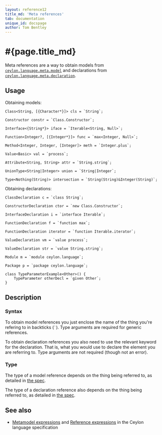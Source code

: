 ```yaml
---
layout: reference12
title_md: 'Meta references'
tab: documentation
unique_id: docspage
author: Tom Bentley
---
```


# #{page.title_md}

Meta references are a way to obtain models from 
[`ceylon.language.meta.model`](#{site.urls.apidoc_1_2}/meta/model/index.html)
and declarations from 
[`ceylon.language.meta.declaration`](#{site.urls.apidoc_1_2}/meta/declaration/index.html).

## Usage 

Obtaining models:

<!-- try: -->
    Class<String, [{Character*}]> cls = `String`;

    Constructor constr = `Class.Constructor`;
        
    Interface<{String*}> iface = `Iterable<String, Null>`;
    
    Function<Integer?, [{Integer*}]> func = `max<Integer, Null>`;
    
    Method<Integer, Integer, [Integer]> meth = `Integer.plus`;
    
    Value<Basic> val = `process`;
    
    Attribute<String, String> attr = `String.string`;
    
    UnionType<String|Integer> union = `String|Integer`;
    
    Type<Nothing(String)> intersection = `String(String)&Integer(String)`;

Obtaining declarations:

<!-- try: -->
    ClassDeclaration c = `class String`;
    
    ConstructorDeclaration ctor = `new Class.Constructor`;
    
    InterfaceDeclaration i = `interface Iterable`;
    
    FunctionDeclaration f = `function max`;
    
    FunctionDeclaration iterator = `function Iterable.iterator`;
    
    ValueDeclaration vm = `value process`;
    
    ValueDeclaration str = `value String.string`;
    
    Module m = `module ceylon.language`;
    
    Package p = `package ceylon.language`;
    
    class TypeParameterExample<Other>() {
        TypeParameter otherDecl = `given Other`;
    }

## Description

### Syntax

To obtain model references you just enclose the name of the thing you're refering to in 
backticks (`` ` ``). Type arguments are required for generic references.

To obtain declaration references you also need to use the relevant keyword for the declaration. 
That is, what you would use to declare the element you are referring to. 
Type arguments are not required (though not an error).

### Type

The type of a model reference depends on the thing being referred 
to, as detailed in 
[the spec](#{site.urls.spec_current}#typeofametamodelexpression).

The type of a declaration reference also depends on the thing 
being referred to, as detailed in 
[the spec](#{site.urls.spec_current}#typeofareferenceexpression).

## See also

* [Metamodel expressions](#{site.urls.spec_current}#metamodelexpressions) and
  [Reference expressions](#{site.urls.spec_current}#referenceexpressions) in 
  the Ceylon language specification

